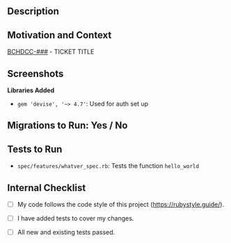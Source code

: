 
      
## Description
<!--- Describe your changes in some detail by answering questions such as: -->
<!---   Why is this change needed? -->
<!---   How does it address the issue?-->

## Motivation and Context
<!-- ClickUp ticket IDs are autolinked. So, you only need to list the ticket ID(s) related to this PR -->
[BCHDCC-###](https://app.clickup.com/t/9006094761/BCHDCC-XX) - TICKET TITLE
<!--- Why is this change required? What problem does it solve? -->
<!--- Link to any ancillary pieces that you had to use to close the ticket and
      think would be interesting or valuable for readers of this PR. This could
      include things like Airbrake exceptions, ruby/rails documentation, blog
      posts, etc.-->
<!--- Describe any difficulties that arose during creation and any tickets that
      were created as a result. If you have thoughts on how to make those
      difficulties less difficult in the future but not as part of this PR,
      write down those thoughts. -->

## Screenshots
<!--- If this is a UI change, put a relevant screenshot(s) here with a 
      description of what is in it. -->

**Libraries Added**
- `gem 'devise', '~> 4.7'`: Used for auth set up

## Migrations to Run: Yes / No

## Tests to Run
- `spec/features/whatver_spec.rb`: Tests the function `hello_world`


## Internal Checklist
<!--- Go over all the following points and make sure you feel comfortable you covered them. -->
- [ ] My code follows the code style of this project (https://rubystyle.guide/).
- [ ] I have added tests to cover my changes.
- [ ] All new and existing tests passed.

